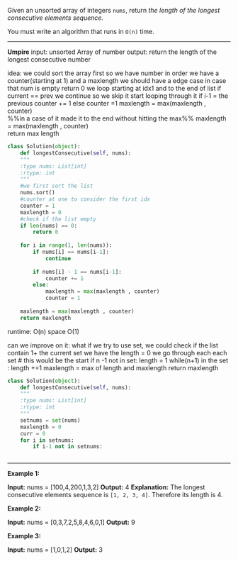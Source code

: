 Given an unsorted array of integers `nums`, return _the length of the longest consecutive elements sequence._

You must write an algorithm that runs in `O(n)` time.
****
**Umpire**
input: unsorted Array of number
output: return the length of the longest consecutive number

idea:
	we could sort the array first so we have number in order
	we have a counter(starting at 1) and a maxlength
	we should have a edge case in case that num is empty 
		return 0
	we loop starting at idx1 and to the end of list
	if current == prev we continue so we skip it
	 start looping through it
	 if i-1 = the previous
		 counter += 1
	else 
		counter =1
		maxlength = max(maxlength , counter)	
	 %%in a case of it made it to the end without hitting the max%%
	maxlength = max(maxlength , counter)	 
	return max length

```python
class Solution(object):
	def longestConsecutive(self, nums):
	"""
	:type nums: List[int]
	:rtype: int
	"""
	#we first sort the list
	nums.sort()
	#counter at one to consider the first idx
	counter = 1
	maxlength = 0
	#check if the list empty
	if len(nums) == 0:
		return 0
		
	for i in range(1, len(nums)):
		if nums[i] == nums[i-1]:
			continue
			
		if nums[i] - 1 == nums[i-1]:
			counter += 1
		else:
			maxlength = max(maxlength , counter)
			counter = 1
	
	maxlength = max(maxlength , counter)
	return maxlength
```
runtime: O(n)
space O(1)

can we improve on it:
what if we try to use set, we could check if the list contain 1+ the current set
we have the length = 0
we go through each each set
	# this would be the start
	if n -1 not in set:
		length = 1
		while(n+1) in the set : 
			length +=1
		maxlength  = max of length and maxlength
return maxlength

```python
class Solution(object):
	def longestConsecutive(self, nums):
	"""
	:type nums: List[int]
	:rtype: int
	"""
	setnums = set(nums)
	maxlength = 0 
	curr = 0
	for i in setnums:
		if i-1 not in setnums:
		
```

****
**Example 1:**

**Input:** nums = [100,4,200,1,3,2]
**Output:** 4
**Explanation:** The longest consecutive elements sequence is `[1, 2, 3, 4]`. Therefore its length is 4.

**Example 2:**

**Input:** nums = [0,3,7,2,5,8,4,6,0,1]
**Output:** 9

**Example 3:**

**Input:** nums = [1,0,1,2]
**Output:** 3